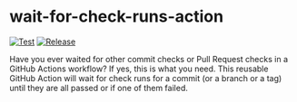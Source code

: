 # wait-for-check-runs-action

[![Test](https://github.com/CatChen/wait-for-checks-action/actions/workflows/test.yml/badge.svg?branch=main&event=push)](https://github.com/CatChen/wait-for-checks-action/actions/workflows/test.yml)
[![Release](https://github.com/CatChen/wait-for-checks-action/actions/workflows/release.yml/badge.svg?branch=main&event=schedule)](https://github.com/CatChen/wait-for-checks-action/actions/workflows/release.yml)

Have you ever waited for other commit checks or Pull Request checks in a GitHub Actions workflow? If yes, this is what you need. This reusable GitHub Action will wait for check runs for a commit (or a branch or a tag) until they are all passed or if one of them failed.
